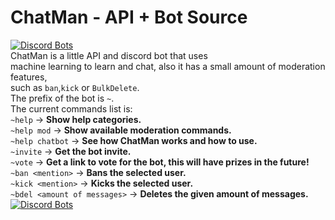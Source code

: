 # ChatMan - API + Bot Source
[![Discord Bots](https://top.gg/api/widget/status/786214618061340683.svg)](https://top.gg/bot/786214618061340683)<br>
ChatMan is a little API and discord bot that uses<br>
machine learning to learn and chat, also it has a small amount of moderation features,<br>
such as `ban`,`kick` or `BulkDelete`.
<br>
The prefix of the bot is `~`.
<br>
The current commands list is:<br>
`~help` -> **Show help categories.**<br>
`~help mod` -> **Show available moderation commands.**<br>
`~help chatbot` -> **See how ChatMan works and how to use.**<br>
`~invite` -> **Get the bot invite.**<br>
`~vote` -> **Get a link to vote for the bot, this will have prizes in the future!**<br>
`~ban <mention>` -> **Bans the selected user.**<br>
`~kick <mention>` -> **Kicks the selected user.**<br>
`~bdel <amount of messages>` -> **Deletes the given amount of messages.**<br>
[![Discord Bots](https://top.gg/api/widget/786214618061340683.svg)](https://top.gg/bot/786214618061340683)